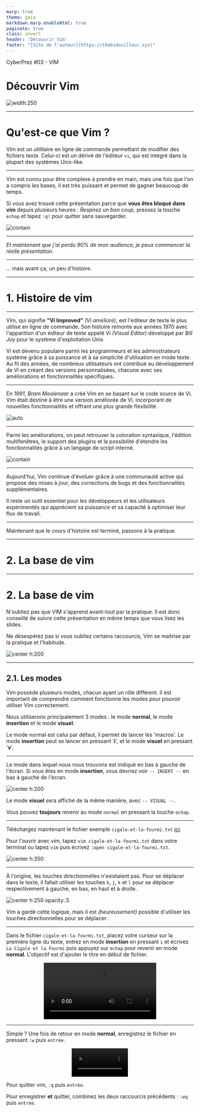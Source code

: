 ```yaml
---
marp: true
theme: gaia
markdown.marp.enableHtml: true
paginate: true
class: invert
header: 'Découvrir Vim'
footer: "[Site de l'auteur](https://thebidouilleur.xyz)"
---
```


<style>

video {
  display: block;
  margin: auto;
}

img[alt~="center"] {
  display: block;
  margin: 0 auto;
}
blockquote {
  background: #ffedcc;
  border-left: 10px solid #d1bf9d;
  margin: 1.5em 10px;
  padding: 0.5em 10px;
}
blockquote:before{
  content: unset;
}
blockquote:after{
  content: unset;
}
video::-webkit-media-controls {
    will-change: transform;
  }
</style>

<!-- _class: lead invert -->
<!-- transition: cover -->

CyberPrez #03 - VIM
# Découvrir Vim 

![width:250](./img/vimlogo.png)

---

<!-- transition: fade -->
<!-- _class: lead invert -->

# Qu'est-ce que Vim ?

Vim est un utilitaire en ligne de commande permettant de modifier des fichiers texte. Celui-ci est un dérivé de l'éditeur `vi`, qui est intégré dans la plupart des systèmes Unix-like.

---

Vim est connu pour être complexe à prendre en main, mais une fois que l'on a compris les bases, il est très puissant et permet de gagner beaucoup de temps.

Si vous avez trouvé cette présentation parce que **vous êtes bloqué dans vim** depuis plusieurs heures : *Respirez un bon coup*, pressez la touche `echap` et tapez `:q!` pour quitter sans sauvegarder.

![contain](./img/key-echap---_q_.png)

---
<!-- _class: lead invert -->

*Et maintenant que j'ai perdu 90% de mon audience, je peux commencer la réelle présentation.*

---
<!-- _class: lead invert -->

… mais avant ça, un peu d'histoire.

---
<!-- _class: lead invert -->

# 1. Histoire de vim

---
<!-- _header: '1. Histoire de Vim' -->


Vim, qui signifie **"Vi Improved"** *(Vi amélioré)*, est l'editeur de texte le plus utilisé en ligne de commande. Son histoire remonte aux années 1970 avec l'apparition d'un éditeur de texte appelé Vi *(Visual Editor)* développé par *Bill Joy* pour le système d'exploitation Unix.

Vi est devenu populaire parmi les programmeurs et les administrateurs système grâce à sa puissance et à sa simplicité d'utilisation en mode texte. Au fil des années, de nombreux utilisateurs ont contribué au développement de Vi en créant des versions personnalisées, chacune avec ses améliorations et fonctionnalités spécifiques.

---
<!-- _class: lead invert -->
<!-- _header: '1. Histoire de Vim' -->

En *1991*, *Bram Moolenaar* a créé Vim en se basant sur le code source de Vi. Vim était destiné à être une version améliorée de Vi, incorporant de nouvelles fonctionnalités et offrant une plus grande flexibilité.

![auto](./img/Bram-Moolenaar.png)

---
<!-- _class: lead invert -->
<!-- _header: '1. Histoire de Vim' -->

Parmi les améliorations, on peut retrouver la coloration syntaxique, l'édition multifenêtres, le support des plugins et la possibilité d'étendre les fonctionnalités grâce à un langage de script interne.

![contain](./img/vim-features-.png)

<!-- Source : https://null-byte.wonderhowto.com/how-to/intro-vim-unix-text-editor-every-hacker-should-be-familiar-with-0174674/ -->
---

<!-- _class: lead invert -->
<!-- _header: '1. Histoire de Vim' -->

Aujourd'hui, Vim continue d'évoluer grâce à une communauté active qui propose des mises à jour, des corrections de bugs et des fonctionnalités supplémentaires.

Il reste un outil essentiel pour les développeurs et les utilisateurs expérimentés qui apprécient sa puissance et sa capacité à optimiser leur flux de travail.

---
<!-- _class: lead invert -->
<!-- transition: explode -->

Maintenant que le cours d'histoire est terminé, passons à la pratique.

---
<!-- _class: lead invert -->
<!-- transition: fade -->

# 2. La base de vim

---
<!-- _header: '2. La base de vim' -->

# 2. La base de vim

N'oubliez pas que VIM s'apprend avant-tout par la pratique. Il est donc conseillé de suivre cette présentation en même temps que vous lisez les slides.

Ne désespérez pas si vous oubliez certains raccourcis, Vim se maitrise par la pratique et l'habitude.

![center h:200](./img/vim-curve.jpeg)

<!-- Source : https://www.freecodecamp.org/news/learn-linux-vim-basic-features-19134461ab85/ -->

---
<!-- _header: '2.1. Les modes' -->

## 2.1. Les modes

Vim possède plusieurs modes, chacun ayant un rôle différent. Il est important de comprendre comment fonctionne les modes pour pouvoir utiliser Vim correctement.

Nous utiliserons principalement 3 modes : le mode **normal**, le mode **insertion** et le mode **visuel**.

Le mode normal est celui par défaut, il permet de lancer les 'macros'. Le mode **insertion** peut se lancer en pressant '**i**', et le mode **visuel** en pressant '**v**'.

---
<!-- _header: '2.1. Les modes' -->
<!-- _footer: '' -->

Le mode dans lequel nous nous trouvons est indiqué en bas à gauche de l'écran. Si vous êtes en mode **insertion**, vous devriez voir `-- INSERT --` en bas à gauche de l'écran.

![center h:200](./img/mode-vim.png)

Le mode **visuel** sera affiché de la même manière, avec `-- VISUAL --`.

Vous pouvez **toujours** revenir au mode `normal` en pressant la touche `echap`.

---

Téléchargez maintenant le fichier exemple `cigale-et-la-fourmi.txt` [ici](./exercices/cigale-et-la-fourmi.txt).

Pour l'ouvrir avec vim, tapez `vim cigale-et-la-fourmi.txt` dans votre terminal ou tapez `vim` puis écrivez `:open cigale-et-la-fourmi.txt`.

![center h:350](./img/fenetre-vim.png)

---
<!-- _header: '2.2. Les déplacements' -->

À l'origine, les touches directionnelles n'existaient pas. Pour se déplacer dans le texte, il fallait utiliser les touches `h`, `j`, `k` et `l` pour se déplacer respectivement à gauche, en bas, en haut et à droite.

![center h:250 opacity:.5](./img/./hjkl.png)

Vim a gardé cette logique, mais il est *(heureusement)* possible d'utiliser les touches directionnelles pour se déplacer.

--- 
<!-- _header: '2.3. Mise en pratique - Insertion' -->

Dans le fichier `cigale-et-la-fourmi.txt`, placez votre curseur sur la première ligne du texte, entrez en mode **insertion** en pressant `i` et écrivez `La Cigale et la Fourmi` puis appuyez sur `echap` pour revenir en mode **normal**. L'objectif est d'ajouter le titre en début de fichier.

<video style="center" src="videos/mode-i.mp4" controls width="60%"></video>

---
<!-- _header: '2.3. Mise en pratique - Insertion' -->

Simple ? Une fois de retour en mode **normal**, enregistrez le fichier en pressant `:w` puis `entrée`.

<video style="center" src="videos/save.mp4" controls width="30%"></video>

Pour quitter vim, `:q` puis `entrée`.

Pour enregistrer  **et** quitter, combinez les deux raccourcis précédents : `:wq` puis `entrée`.



